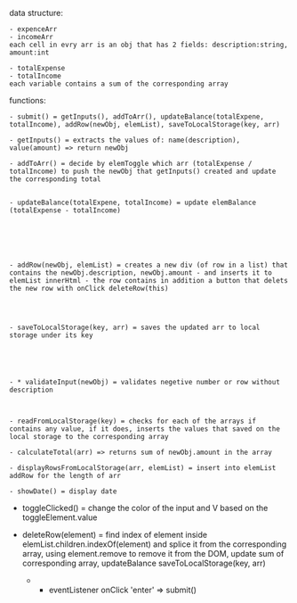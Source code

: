data structure:

    - expenceArr
    - incomeArr
    each cell in evry arr is an obj that has 2 fields: description:string, amount:int

    - totalExpense
    - totalIncome
    each variable contains a sum of the corresponding array

functions:

    - submit() = getInputs(), addToArr(), updateBalance(totalExpene, totalIncome), addRow(newObj, elemList), saveToLocalStorage(key, arr)

    - getInputs() = extracts the values of: name(description), value(amount) => return newObj

    - addToArr() = decide by elemToggle which arr (totalExpense / totalIncome) to push the newObj that getInputs() created and update the corresponding total


    - updateBalance(totalExpene, totalIncome) = update elemBalance (totalExpense - totalIncome)






    - addRow(newObj, elemList) = creates a new div (of row in a list) that contains the newObj.description, newObj.amount - and inserts it to elemList innerHtml - the row contains in addition a button that delets the new row with onClick deleteRow(this)




    - saveToLocalStorage(key, arr) = saves the updated arr to local storage under its key





    - * validateInput(newObj) = validates negetive number or row without description



    - readFromLocalStorage(key) = checks for each of the arrays if contains any value, if it does, inserts the values that saved on the local storage to the corresponding array

    - calculateTotal(arr) => returns sum of newObj.amount in the array

    - displayRowsFromLocalStorage(arr, elemList) = insert into elemList addRow for the length of arr

    - showDate() = display date

- toggleClicked() = change the color of the input and V based on the toggleElement.value

- deleteRow(element) = find index of element inside elemList.children.indexOf(element) and splice it from the corresponding array, using element.remove to remove it from the DOM, update sum of corresponding array, updateBalance saveToLocalStorage(key, arr)

  - - eventListener onClick 'enter' => submit()

